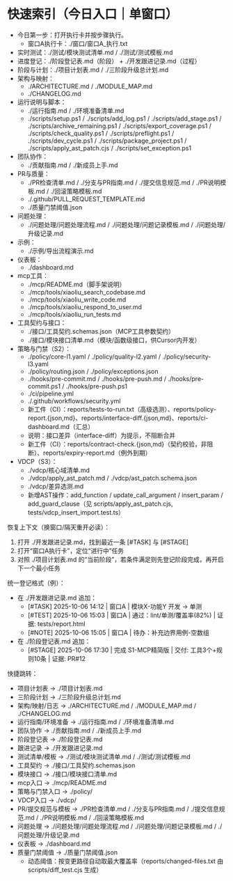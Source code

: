 # 快速索引（今日入口｜单窗口）

- 今日第一步：打开执行卡并按步骤执行。
  - 窗口A执行卡：./窗口/窗口A_执行.txt
- 实时测试：./测试/模块测试清单.md / ./测试/测试模板.md
- 进度登记：./阶段登记表.md（阶段） + ./开发跟进记录.md（过程）
- 阶段与计划：./项目计划表.md / ./三阶段升级总计划.md
- 架构与映射：
  - ./ARCHITECTURE.md / ./MODULE_MAP.md
  - ./CHANGELOG.md
- 运行说明与脚本：
  - ./运行指南.md / ./环境准备清单.md
  - ./scripts/setup.ps1 / ./scripts/add_log.ps1 / ./scripts/add_stage.ps1 / ./scripts/archive_remaining.ps1 / ./scripts/export_coverage.ps1 / ./scripts/check_quality.ps1 / ./scripts/preflight.ps1 / ./scripts/dev_cycle.ps1 / ./scripts/package_project.ps1 / ./scripts/apply_ast_patch.cjs / ./scripts/set_exception.ps1
- 团队协作：
  - ./贡献指南.md / ./新成员上手.md
- PR与质量：
  - ./PR检查清单.md / ./分支与PR指南.md / ./提交信息规范.md / ./PR说明模板.md / ./回滚策略模板.md
  - ./.github/PULL_REQUEST_TEMPLATE.md
  - ./质量门禁阈值.json
- 问题处理：
  - ./问题处理/问题处理流程.md / ./问题处理/问题记录模板.md / ./问题处理/升级记录.md
- 示例：
  - ./示例/导出流程演示.md
- 仪表板：
  - ./dashboard.md
- mcp工具：
  - ./mcp/README.md（脚手架说明）
  - ./mcp/tools/xiaoliu_search_codebase.md
  - ./mcp/tools/xiaoliu_write_code.md
  - ./mcp/tools/xiaoliu_respond_to_user.md
  - ./mcp/tools/xiaoliu_run_tests.md
- 工具契约与接口：
  - ./接口/工具契约.schemas.json（MCP工具参数契约）
  - ./接口/模块接口清单.md（模块/函数级接口，供Cursor内开发）
- 策略与门禁（S2）：
  - ./policy/core-l1.yaml / ./policy/quality-l2.yaml / ./policy/security-l3.yaml
  - ./policy/routing.json / ./policy/exceptions.json
  - ./hooks/pre-commit.md / ./hooks/pre-push.md / ./hooks/pre-commit.ps1 / ./hooks/pre-push.ps1
  - ./ci/pipeline.yml
  - ./.github/workflows/security.yml
  - 新工件（CI）：reports/tests-to-run.txt（高级选测）、reports/policy-report.{json,md}、reports/interface-diff.{json,md}、reports/ci-dashboard.md（汇总）
  - 说明：接口差异（interface-diff）为提示，不阻断合并
  - 新工件（CI）：reports/contract-check.{json,md}（契约校验，非阻断）、reports/expiry-report.md（例外到期）
- VDCP（S3）：
  - ./vdcp/核心域清单.md
  - ./vdcp/apply_ast_patch.md / ./vdcp/ast_patch.schema.json
  - ./vdcp/差异选测.md
  - 新增AST操作：add_function / update_call_argument / insert_param / add_guard_clause（见 scripts/apply_ast_patch.cjs, tests/vdcp_insert_import.test.ts）

恢复上下文（换窗口/隔天重开必读）：
1) 打开 ./开发跟进记录.md，找到最近一条 [#TASK] 与 [#STAGE]
2) 打开“窗口A执行卡”，定位“进行中”任务
3) 对照 ./项目计划表.md 的“当前阶段”，若条件满足则先登记阶段完成，再开启下一个最小任务

统一登记格式（例）：
- 在 ./开发跟进记录.md 追加：
  - [#TASK] 2025-10-06 14:12 | 窗口A | 模块X-功能Y 开发 → 单测
  - [#TEST] 2025-10-06 15:03 | 窗口A | 通过：lint/单测/覆盖率(82%) | 证据: tests/report.html
  - [#NOTE] 2025-10-06 15:05 | 窗口A | 待办：补充边界用例-空数组
- 在 ./阶段登记表.md 追加：
  - [#STAGE] 2025-10-06 17:30 | 完成 S1-MCP精简版 | 交付: 工具3个+规则10条 | 证据: PR#12

快捷跳转：
- 项目计划表 → ./项目计划表.md
- 三阶段计划 → ./三阶段升级总计划.md
- 架构/映射/日志 → ./ARCHITECTURE.md / ./MODULE_MAP.md / ./CHANGELOG.md
- 运行指南/环境准备 → ./运行指南.md / ./环境准备清单.md
- 团队协作 → ./贡献指南.md / ./新成员上手.md
- 阶段登记表 → ./阶段登记表.md
- 跟进记录 → ./开发跟进记录.md
- 测试清单/模板 → ./测试/模块测试清单.md / ./测试/测试模板.md
- 工具契约 → ./接口/工具契约.schemas.json
- 模块接口 → ./接口/模块接口清单.md
- mcp入口 → ./mcp/README.md
- 策略与门禁入口 → ./policy/
- VDCP入口 → ./vdcp/
- PR/提交规范与模板 → ./PR检查清单.md / ./分支与PR指南.md / ./提交信息规范.md / ./PR说明模板.md / ./回滚策略模板.md
- 问题处理 → ./问题处理/问题处理流程.md / ./问题处理/问题记录模板.md / ./问题处理/升级记录.md
- 仪表板 → ./dashboard.md
- 质量门禁阈值 → ./质量门禁阈值.json
  - 动态阈值：按变更路径自动取最大覆盖率（reports/changed-files.txt 由 scripts/diff_test.cjs 生成）
